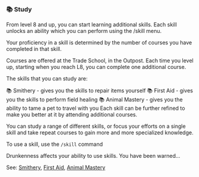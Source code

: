 ### 📚 Study
From level 8 and up, you can start learning additional skills. Each skill unlocks an ability which you can perform
  using the /skill menu.

Your proficiency in a skill is determined by the number of courses you have completed in that skill.

Courses are offered at the Trade School, in the Outpost. Each time you level up, starting when you reach L8, you
  can complete one additional course.

The skills that you can study are:

📚 Smithery - gives you the skills to repair items yourself
📚 First Aid - gives you the skills to perform field healing
📚 Animal Mastery - gives you the ability to tame a pet to travel with you
Each skill can be further refined to make you better at it by attending additional courses.

You can study a range of different skills, or focus your efforts on a single skill and take repeat courses to gain
  more and more specialized knowledge.

To use a skill, use the `/skill` command

Drunkenness affects your ability to use skills. You have been warned...

See: [Smithery](skills/smithery.md), [First Aid](skills/first_aid.md), [Animal Mastery](skills/animal_mastery.md)



